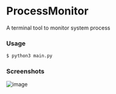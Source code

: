 # ProcessMonitor
A terminal tool to monitor system process 

### Usage
```sh
$ python3 main.py
```

### Screenshots
![image](https://github.com/user-attachments/assets/dc7665a8-2d69-4158-83ee-43f127c18f5c)
